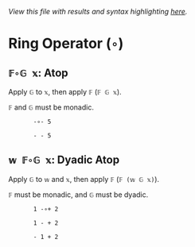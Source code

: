 *View this file with results and syntax highlighting [here](https://mlochbaum.github.io/BQN/help/atop.html).*

# Ring Operator (`∘`)
    
## `𝔽∘𝔾 𝕩`: Atop
    
Apply `𝔾` to `𝕩`, then apply `𝔽` (`𝔽 𝔾 𝕩`).
    
`𝔽` and `𝔾` must be monadic.
    
           -∘- 5

           - - 5

    
    
## `𝕨 𝔽∘𝔾 𝕩`: Dyadic Atop
    
Apply `𝔾` to `𝕨` and `𝕩`, then apply `𝔽` (`𝔽 (𝕨 𝔾 𝕩)`).
    
`𝔽` must be monadic, and `𝔾` must be dyadic.
    
           1 -∘+ 2

           1 - + 2

           - 1 + 2

    
